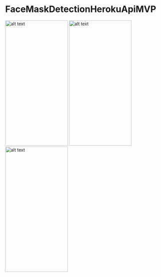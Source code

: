 # FaceMaskDetectionHerokuApiMVP


<p float="left">
  <img src="https://user-images.githubusercontent.com/27999714/137540766-78494a52-1daf-4385-aff6-3e50c656b7c8.jpg" alt="alt text" width="200" height="400">
  <img src="https://user-images.githubusercontent.com/27999714/137541564-2394f1d3-6505-439f-b8b7-da39a2bba698.jpg" alt="alt text" width="200" height="400">
  <img src="https://user-images.githubusercontent.com/27999714/137541576-bac4027f-8e9a-43b3-bb49-7a9911b618c1.jpg" alt="alt text" width="200" height="400">
</p>



